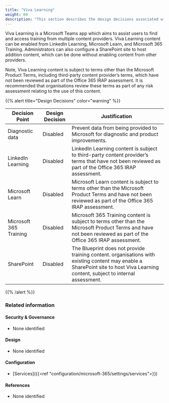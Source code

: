 ```yaml
---
title: "Viva Learning"
weight: 60
description: "This section describes the design decisions associated with the Blueprint for Secure Cloud Platform, Endpoints and Shared Services for system(s) built using ASD's Blueprint for Secure Cloud."
---
```


Viva Learning is a Microsoft Teams app which aims to assist users to find and access training from multiple content providers. Viva Learning content can be enabled from LinkedIn Learning, Microsoft Learn, and Microsoft 365 Training. Administrators can also configure a SharePoint site to host addition content, which can be done without enabling content from other providers.

Note, Viva Learning content is subject to terms other than the Microsoft Product Terms, including third-party content provider’s terms, which have not been reviewed as part of the Office 365 IRAP assessment. It is recommended that organisations review these terms as part of any risk assessment relating to the use of this content.

{{% alert title="Design Decisions" color="warning" %}}

| Decision Point         | Design Decision | Justification                                                                                                                                                               |
|------------------------|-----------------|-----------------------------------------------------------------------------------------------------------------------------------------------------------------------------|
| Diagnostic data        | Disabled        | Prevent data from being provided to Microsoft for diagnostic and product improvements.                                                                                      |
| LinkedIn Learning      | Disabled        | LinkedIn Learning content is subject to third-party content provider’s terms that have not been reviewed as part of the Office 365 IRAP assessment.                         |
| Microsoft Learn        | Disabled        | Microsoft Learn content is subject to terms other than the Microsoft Product Terms and have not been reviewed as part of the Office 365 IRAP assessment.                    |
| Microsoft 365 Training | Disabled        | Microsoft 365 Training content is subject to terms other than the Microsoft Product Terms and have not been reviewed as part of the Office 365 IRAP assessment.             |
| SharePoint             | Disabled        | The Blueprint does not provide training content. organisations with existing content may enable a SharePoint site to host Viva Learning content, subject to internal assessment. |

{{% /alert %}}

### Related information

#### Security & Governance

* None identified

#### Design

* None identified

#### Configuration

* [Services]({{<ref "configuration/microsoft-365/settings/services">}})

#### References

* None identified